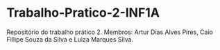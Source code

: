 # Trabalho-Pratico-2-INF1A
Repositório do trabalho prático 2. Membros: Artur Dias Alves Pires, Caio Fillipe Souza da Silva e Luiza Marques Silva.
